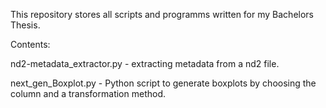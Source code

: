 This repository stores all scripts and programms written for my Bachelors Thesis.

Contents:

nd2-metadata_extractor.py - extracting metadata from a nd2 file.

next_gen_Boxplot.py - Python script to generate boxplots by choosing the column and a transformation method.

